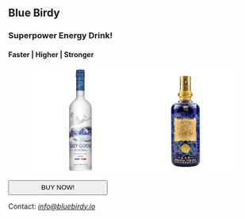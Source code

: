 ## **Blue Birdy**
### Superpower Energy Drink!
#### Faster | Higher | Stronger


<figure style="display:flex">
    <img style="max-width:50%" src="/images/drink.jpeg">
    <img style="max-width:50%" src="/images/drink2.jpeg">
</figure>


<button name="buyButton" style="height:30px;width:200px;text-align: center" onclick="alert('Cheers!')">
BUY NOW!
</button>

Contact: *info@bluebirdy.io*